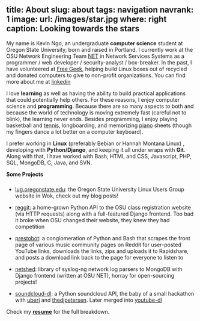 title: About
slug: about
tags: navigation
navrank: 1
image:
    url: /images/star.jpg
    where: right
    caption: Looking towards the stars
--- 

My name is Kevin Ngo, an undergraduate **computer science** student at Oregon
State University, born and raised in Portland. I currently work at the OSU
Network Engineering Team [NET][net] in Network Services Systems as a programmer
/ web developer / security-analyst / box-breaker. In the past, I have
volunteered at [Free Geek][freegeek], helping build Linux boxes out of recycled
and donated computers to give to non-profit organizations. You can find more
about me at [linkedin][linkedin]

I love **learning** as well as having the ability to build practical
applications that could potentially help others. For these reasons, I enjoy
computer science and **programming**. Because there are so many aspects to both
and because the world of technology is moving extremely fast (careful not to
blink), the learning never ends. Besides programming, I enjoy playing
basketball and [tennis][tennis], longboarding, and memorizing [piano][piano]
sheets (though my fingers dance a lot better on a computer keyboard).

I prefer working in **Linux** (preferably Bebian or Hannah Montana Linux) ,
developing with **Python/Django**, and keeping it all under wraps with **Git**.
Along with that, I have worked with Bash, HTML and CSS, Javascript, PHP, SQL,
MongoDB, C, Java, and SVN.

**Some Projects**
###

- [lug.oregonstate.edu][lug]: the Oregon State University Linux Users Group
  website in Wok, check out my blog posts!

- [reggit][reggit]: a home-grown Python API to the OSU class registration
  website (via HTTP requests) along with a full-featured Django frontend. Too
bad it broke when OSU changed their website, they knew they had competition

- [prestobot][prestobot]: a conglomeration of Python and Bash that scrapes the
  front page of various music community pages on Reddit for user-posted YouTube
links, downloads the links, zips and uploads it to Rapidshare, and posts a
download link back to the page for everyone to listen to

- [netshed][netshed]: library of syslog-ng network log parsers to MongoDB with
  Django frontend (written at OSU NET), horray for open-sourcing projects!

- [soundcloud-dl][soundcloud]: a Python soundcloud API, the baby of a small
  hackathon with [uberj][uberj] and [thedjpetersen][thedjpetersen]. Later
merged into [youtube-dl][youtube-dl]

Check my [**resume**](/resume) for the full breakdown. 

[net]:http://oregonstate.edu/net
[freegeek]:http://freegeek.com
[linkedin]:http://www.linkedin.com/pub/kevin-ngo/42/576/b5a
[piano]:http://www.youtube.com/watch?v=bocsXSPMYbU
[tennis]:http://www.facebook.com/video/video.php?v=1065800744763
[reggit]:http://reggit.us
[prestobot]:http://www.reddit.com/r/listentothis/comments/kxtx2/prestobot_20111001_download_link_for_todays/
[lug]:http://lug.oregonstate.edu
[soundcloud]:http://github.com/ngokevin/soundcloud-dl
[netshed]:http://github.com/ngokevin/netshed
[uberj]:http://uberj.com
[thedjpetersen]:http://thedjpetersen.github.com
[youtube-dl]:http://github.com/rg3/youtube-dl

